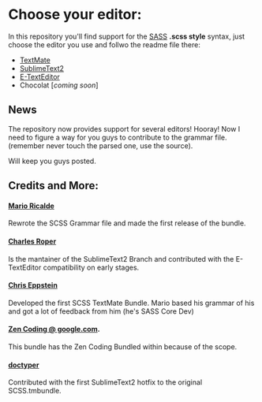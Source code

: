 # Choose your editor:
In this repository you'll find support for the [SASS](http://sass-lang.com/) **.scss style** syntax, just choose the editor you use and follwo the readme file there:

- [TextMate](https://github.com/kuroir/SCSS/tree/TextMate)
- [SublimeText2](https://github.com/kuroir/SCSS/tree/SublimeText2)
- [E-TextEditor](https://github.com/kuroir/SCSS/tree/E-TextEditor)
- Chocolat [*coming soon*]


## News

The repository now provides support for several editors! Hooray! Now I need to figure a way for you guys to contribute to the grammar file. (remember never touch the parsed one, use the source).

Will keep you guys posted.


## Credits and More:

#### [Mario Ricalde](http://github.com/kuroir)
Rewrote the SCSS Grammar file and made the first release of the bundle.
#### [Charles Roper](http://github.com/charlesr)
Is the mantainer of the SublimeText2 Branch and contributed with the E-TextEditor compatibility on early stages.
#### [Chris Eppstein](http://github.com/chriseppstein)
Developed the first SCSS TextMate Bundle. Mario based his grammar of his and got a lot of feedback from him (he's SASS Core Dev)
#### [Zen Coding @ google.com](http://code.google.com/p/zen-coding/).
This bundle has the Zen Coding Bundled within because of the scope.
#### [doctyper](http://github.com/doctyper) 
Contributed with the first SublimeText2 hotfix to the original SCSS.tmbundle.